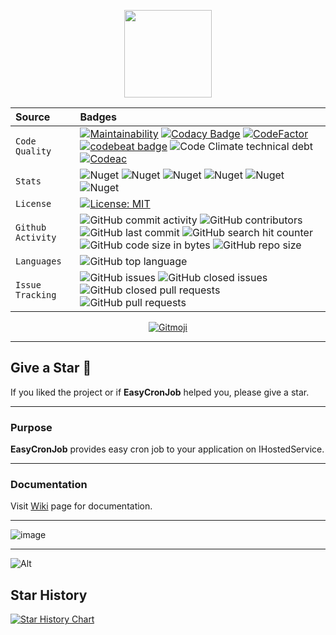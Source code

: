 <p align="center">
  <img src="https://user-images.githubusercontent.com/47147484/121789342-dcf22600-cbdd-11eb-8394-c7dca1a95f97.png" style="max-width:100%;" height="140" />
</p>

| Source     | Badges                |
| :------- | :------------------------- |
| `Code Quality` | [![Maintainability](https://api.codeclimate.com/v1/badges/c26a0d9995965bd4f390/maintainability)](https://codeclimate.com/github/furkandeveloper/EasyCronJob/maintainability) [![Codacy Badge](https://app.codacy.com/project/badge/Grade/d288dbfe7d784d8d85cf9af17adf2229)](https://www.codacy.com/gh/furkandeveloper/EasyCronJob/dashboard?utm_source=github.com&amp;utm_medium=referral&amp;utm_content=furkandeveloper/EasyCronJob&amp;utm_campaign=Badge_Grade) [![CodeFactor](https://www.codefactor.io/repository/github/furkandeveloper/easycronjob/badge)](https://www.codefactor.io/repository/github/furkandeveloper/easycronjob) [![codebeat badge](https://codebeat.co/badges/68cc9311-f613-46e7-a87d-c9ec0843cdfe)](https://codebeat.co/projects/github-com-furkandeveloper-easycronjob-master) ![Code Climate technical debt](https://img.shields.io/codeclimate/tech-debt/furkandeveloper/EasyCronJob) [![Codeac](https://static.codeac.io/badges/2-374412902.svg "Codeac")](https://app.codeac.io/github/furkandeveloper/EasyCronJob) |
| `Stats` | ![Nuget](https://img.shields.io/nuget/dt/EasyCronJob.Core?label=EasyCronJob.Core%20Downloads) ![Nuget](https://img.shields.io/nuget/v/EasyCronJob.Core?label=EasyCronJob.Core) ![Nuget](https://img.shields.io/nuget/dt/EasyCronJob.Abstractions?label=EasyCronJob.Abstractions%20Downloads) ![Nuget](https://img.shields.io/nuget/v/EasyCronJob.Abstractions?label=EasyCronJob.Abstractions) ![Nuget](https://img.shields.io/nuget/dt/EasyCronJob.AutoConfigurer?label=EasyCronJob.AutoConfigurer%20Downloads) ![Nuget](https://img.shields.io/nuget/v/EasyCronJob.AutoConfigurer?label=EasyCronJob.AutoConfigurer) |
| `License` | [![License: MIT](https://img.shields.io/badge/License-MIT-yellow.svg)](https://opensource.org/licenses/MIT)|
| `Github Activity` | ![GitHub commit activity](https://img.shields.io/github/commit-activity/y/furkandeveloper/EasyCronJob) ![GitHub contributors](https://img.shields.io/github/contributors/furkandeveloper/EasyCronJob) ![GitHub last commit](https://img.shields.io/github/last-commit/furkandeveloper/EasyCronJob) ![GitHub search hit counter](https://img.shields.io/github/search/furkandeveloper/EasyCronJob/EasyCronJob) ![GitHub code size in bytes](https://img.shields.io/github/languages/code-size/furkandeveloper/EasyCronJob) ![GitHub repo size](https://img.shields.io/github/repo-size/furkandeveloper/EasyCronJob)|
| `Languages` | ![GitHub top language](https://img.shields.io/github/languages/top/furkandeveloper/EasyCronJob) |
| `Issue Tracking` | ![GitHub issues](https://img.shields.io/github/issues/furkandeveloper/EasyCronJob) ![GitHub closed issues](https://img.shields.io/github/issues-closed/furkandeveloper/EasyCronJob) ![GitHub closed pull requests](https://img.shields.io/github/issues-pr-closed/furkandeveloper/EasyCronJob) ![GitHub pull requests](https://img.shields.io/github/issues-pr/furkandeveloper/EasyCronJob) |

<p align="center">
  <a href="https://gitmoji.carloscuesta.me">
    <img src="https://img.shields.io/badge/gitmoji-%20😜%20😍-FFDD67.svg?style=flat-square" alt="Gitmoji">
  </a> 
</p>

***

## Give a Star 🌟
If you liked the project or if **EasyCronJob** helped you, please give a star.

***


### Purpose
**EasyCronJob** provides easy cron job to your application on IHostedService.

***

### Documentation
Visit [Wiki](https://github.com/furkandeveloper/EasyCronJob/wiki) page for documentation.

***

![image](https://user-images.githubusercontent.com/47147484/121820542-17ba9380-cc9c-11eb-9961-f8a882aa7607.png)

<hr/>

![Alt](https://repobeats.axiom.co/api/embed/32d30317acb2e826ee510a6ee232fa498a1cf9bb.svg "Repobeats analytics image")

## Star History

[![Star History Chart](https://api.star-history.com/svg?repos=furkandeveloper/EasyCronJob&type=Date)](https://star-history.com/#furkandeveloper/EasyCronJob&Date)

